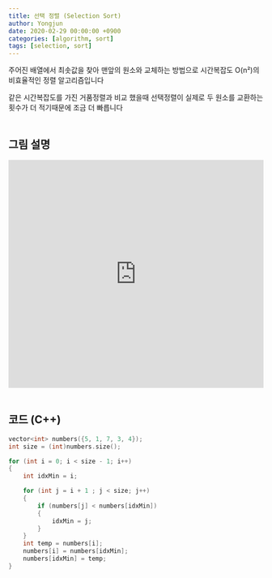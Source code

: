 ```yaml
---
title: 선택 정렬 (Selection Sort)
author: Yongjun
date: 2020-02-29 00:00:00 +0900
categories: [algorithm, sort]
tags: [selection, sort]
---
```


주어진 배열에서 최솟값을 찾아 맨앞의 원소와 교체하는 방법으로 시간복잡도 O(n²)의 비효율적인 정렬 알고리즘입니다  

같은 시간복잡도를 가진 거품정렬과 비교 했을때 선택정렬이 실제로 두 원소를 교환하는 횟수가 더 적기때문에 조금 더 빠릅니다  
<br>

## 그림 설명 
<style>
.responsive-wrap iframe{ max-width: 100%;}
</style>
<div class="responsive-wrap">
<iframe src="https://docs.google.com/presentation/d/e/2PACX-1vRPvWkPjx5LRIjhtwX9iWW7dtRZibhpbRnsKeTxUn1eOXyv6a9EKNp9gIIdGyc_ikbALGF87VOljE0x/embed?start=false&loop=false&delayms=3000" frameborder="0" width="750" height="450" allowfullscreen="true" mozallowfullscreen="true" webkitallowfullscreen="true"></iframe>
</div>
<br>

## 코드 (C++)
```c++
vector<int> numbers({5, 1, 7, 3, 4});
int size = (int)numbers.size();

for (int i = 0; i < size - 1; i++)
{
    int idxMin = i;

    for (int j = i + 1 ; j < size; j++)
    {
        if (numbers[j] < numbers[idxMin])
        {
            idxMin = j;
        }
    }
    int temp = numbers[i];
    numbers[i] = numbers[idxMin];
    numbers[idxMin] = temp;
}
```
